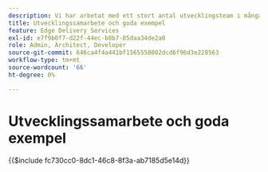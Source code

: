 ```yaml
---
description: Vi har arbetat med ett stort antal utvecklingsteam i många projekt och organisationer och tycker att det är bra att samla in en del av våra insikter. En del av dem rör AEM, men de flesta rör den allmänna frontend-utvecklingen eller är bara allmänna riktlinjer för samarbete i ett team med utvecklare.
title: Utvecklingssamarbete och goda exempel
feature: Edge Delivery Services
exl-id: e7f9b0f7-d22f-44ec-b8b7-85daa34de2a0
role: Admin, Architect, Developer
source-git-commit: 646ca4f4a441bf1565558002dcd6f96d3e228563
workflow-type: tm+mt
source-wordcount: '66'
ht-degree: 0%

---
```


# Utvecklingssamarbete och goda exempel

{{$include fc730cc0-8dc1-46c8-8f3a-ab7185d5e14d}}
